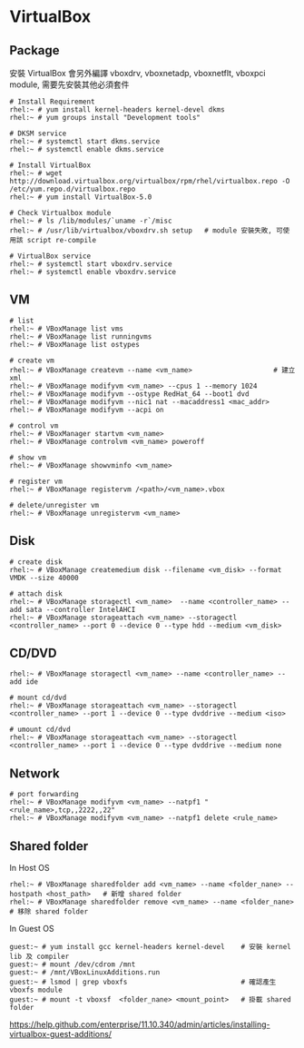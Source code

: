 # VirtualBox #


## Package ##

安裝 VirtualBox 會另外編譯 vboxdrv, vboxnetadp, vboxnetflt, vboxpci module, 需要先安裝其他必須套件

	# Install Requirement
	rhel:~ # yum install kernel-headers kernel-devel dkms
	rhel:~ # yum groups install "Development tools"

	# DKSM service
	rhel:~ # systemctl start dkms.service
	rhel:~ # systemctl enable dkms.service

	# Install VirtualBox
	rhel:~ # wget http://download.virtualbox.org/virtualbox/rpm/rhel/virtualbox.repo -O /etc/yum.repo.d/virtualbox.repo
	rhel:~ # yum install VirtualBox-5.0

	# Check Virtualbox module
	rhel:~ # ls /lib/modules/`uname -r`/misc
	rhel:~ # /usr/lib/virtualbox/vboxdrv.sh setup   # module 安裝失敗, 可使用該 script re-compile

	# VirtualBox service
	rhel:~ # systemctl start vboxdrv.service
	rhel:~ # systemctl enable vboxdrv.service


## VM ##

	# list
	rhel:~ # VBoxManage list vms
	rhel:~ # VBoxManage list runningvms
	rhel:~ # VBoxManage list ostypes

	# create vm
	rhel:~ # VBoxManage createvm --name <vm_name>                    # 建立 xml
	rhel:~ # VBoxManage modifyvm <vm_name> --cpus 1 --memory 1024
	rhel:~ # VBoxManage modifyvm --ostype RedHat_64 --boot1 dvd
	rhel:~ # VBoxManage modifyvm --nic1 nat --macaddress1 <mac_addr>
	rhel:~ # VBoxManage modifyvm --acpi on 

	# control vm
	rhel:~ # VBoxManager startvm <vm_name>
	rhel:~ # VBoxManage controlvm <vm_name> poweroff

	# show vm
	rhel:~ # VBoxManage showvminfo <vm_name>

	# register vm
	rhel:~ # VBoxManage registervm /<path>/<vm_name>.vbox

	# delete/unregister vm
	rhel:~ # VBoxManage unregistervm <vm_name>


## Disk ##

	# create disk
	rhel:~ # VBoxManage createmedium disk --filename <vm_disk> --format VMDK --size 40000

	# attach disk
	rhel:~ # VBoxManage storagectl <vm_name>  --name <controller_name> --add sata --controller IntelAHCI
	rhel:~ # VBoxManage storageattach <vm_name> --storagectl <controller_name> --port 0 --device 0 --type hdd --medium <vm_disk>


## CD/DVD ##

	rhel:~ # VBoxManage storagectl <vm_name> --name <controller_name> --add ide

	# mount cd/dvd
	rhel:~ # VBoxManage storageattach <vm_name> --storagectl <controller_name> --port 1 --device 0 --type dvddrive --medium <iso>

	# umount cd/dvd
	rhel:~ # VBoxManage storageattach <vm_name> --storagectl <controller_name> --port 1 --device 0 --type dvddrive --medium none


## Network ##

	# port forwarding
	rhel:~ # VBoxManage modifyvm <vm_name> --natpf1 "<rule_name>,tcp,,2222,,22"
	rhel:~ # VBoxManage modifyvm <vm_name> --natpf1 delete <rule_name>


## Shared folder ##

In Host OS

	rhel:~ # VBoxManage sharedfolder add <vm_name> --name <folder_nane> --hostpath <host_path>   # 新增 shared folder
	rhel:~ # VBoxManage sharedfolder remove <vm_name> --name <folder_nane>                       # 移除 shared folder

In Guest OS

	guest:~ # yum install gcc kernel-headers kernel-devel    # 安裝 kernel lib 及 compiler
	guest:~ # mount /dev/cdrom /mnt
	guest:~ # /mnt/VBoxLinuxAdditions.run
	guest:~ # lsmod | grep vboxfs                            # 確認產生 vboxfs module
	guest:~ # mount -t vboxsf  <folder_nane> <mount_point>   # 掛載 shared folder




https://help.github.com/enterprise/11.10.340/admin/articles/installing-virtualbox-guest-additions/